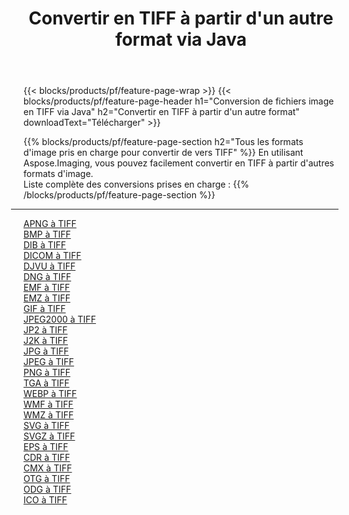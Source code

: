 ﻿---
title: Convertir en TIFF à partir d'un autre format via Java 
weight: 3920
url: /fr/java/conversion/to/tiff 
lang: fr
langdirlevel: 2
locales: zh-hans,ja,it,ru,de,es,fr,nl,id,lt,pl,pt,vi,tr,ko,zh-hant,ar,hi,th,sv,cs,uk,he
description: En utilisant Aspose.Imaging, vous pouvez facilement convertir en TIFF à partir d'un autre format
---

{{< blocks/products/pf/feature-page-wrap >}}
{{< blocks/products/pf/feature-page-header h1="Conversion de fichiers image en TIFF via Java" h2="Convertir en TIFF à partir d'un autre format" downloadText="Télécharger" >}}


{{% blocks/products/pf/feature-page-section  h2="Tous les formats d'image pris en charge pour convertir de vers TIFF" %}}
En utilisant Aspose.Imaging, vous pouvez facilement convertir en TIFF à partir d'autres formats d'image.
<br/>
Liste complète des conversions prises en charge :
{{% /blocks/products/pf/feature-page-section %}}
<div class="container-fluid productfamilypage bg-gray">
    <div class="convertypes bg-gray agp-content section">
        <div class="container">
		<hr style="margin-left:-20px;"/>
		<div class="row other-converters">
		    <div class='col-md-2 other-converter remove-lp remove-rp'><a href="/imaging/fr/java/conversion/apng-to-tiff" >APNG à TIFF</a></div>
<div class='col-md-2 other-converter remove-lp remove-rp'><a href="/imaging/fr/java/conversion/bmp-to-tiff" >BMP à TIFF</a></div>
<div class='col-md-2 other-converter remove-lp remove-rp'><a href="/imaging/fr/java/conversion/dib-to-tiff" >DIB à TIFF</a></div>
<div class='col-md-2 other-converter remove-lp remove-rp'><a href="/imaging/fr/java/conversion/dicom-to-tiff" >DICOM à TIFF</a></div>
<div class='col-md-2 other-converter remove-lp remove-rp'><a href="/imaging/fr/java/conversion/djvu-to-tiff" >DJVU à TIFF</a></div>
<div class='col-md-2 other-converter remove-lp remove-rp'><a href="/imaging/fr/java/conversion/dng-to-tiff" >DNG à TIFF</a></div>
<div class='col-md-2 other-converter remove-lp remove-rp'><a href="/imaging/fr/java/conversion/emf-to-tiff" >EMF à TIFF</a></div>
<div class='col-md-2 other-converter remove-lp remove-rp'><a href="/imaging/fr/java/conversion/emz-to-tiff" >EMZ à TIFF</a></div>
<div class='col-md-2 other-converter remove-lp remove-rp'><a href="/imaging/fr/java/conversion/gif-to-tiff" >GIF à TIFF</a></div>
<div class='col-md-2 other-converter remove-lp remove-rp'><a href="/imaging/fr/java/conversion/jpeg2000-to-tiff" >JPEG2000 à TIFF</a></div>
<div class='col-md-2 other-converter remove-lp remove-rp'><a href="/imaging/fr/java/conversion/jp2-to-tiff" >JP2 à TIFF</a></div>
<div class='col-md-2 other-converter remove-lp remove-rp'><a href="/imaging/fr/java/conversion/j2k-to-tiff" >J2K à TIFF</a></div>
<div class='col-md-2 other-converter remove-lp remove-rp'><a href="/imaging/fr/java/conversion/jpg-to-tiff" >JPG à TIFF</a></div>
<div class='col-md-2 other-converter remove-lp remove-rp'><a href="/imaging/fr/java/conversion/jpeg-to-tiff" >JPEG à TIFF</a></div>
<div class='col-md-2 other-converter remove-lp remove-rp'><a href="/imaging/fr/java/conversion/png-to-tiff" >PNG à TIFF</a></div>
<div class='col-md-2 other-converter remove-lp remove-rp'><a href="/imaging/fr/java/conversion/tga-to-tiff" >TGA à TIFF</a></div>
<div class='col-md-2 other-converter remove-lp remove-rp'><a href="/imaging/fr/java/conversion/webp-to-tiff" >WEBP à TIFF</a></div>
<div class='col-md-2 other-converter remove-lp remove-rp'><a href="/imaging/fr/java/conversion/wmf-to-tiff" >WMF à TIFF</a></div>
<div class='col-md-2 other-converter remove-lp remove-rp'><a href="/imaging/fr/java/conversion/wmz-to-tiff" >WMZ à TIFF</a></div>
<div class='col-md-2 other-converter remove-lp remove-rp'><a href="/imaging/fr/java/conversion/svg-to-tiff" >SVG à TIFF</a></div>
<div class='col-md-2 other-converter remove-lp remove-rp'><a href="/imaging/fr/java/conversion/svgz-to-tiff" >SVGZ à TIFF</a></div>
<div class='col-md-2 other-converter remove-lp remove-rp'><a href="/imaging/fr/java/conversion/eps-to-tiff" >EPS à TIFF</a></div>
<div class='col-md-2 other-converter remove-lp remove-rp'><a href="/imaging/fr/java/conversion/cdr-to-tiff" >CDR à TIFF</a></div>
<div class='col-md-2 other-converter remove-lp remove-rp'><a href="/imaging/fr/java/conversion/cmx-to-tiff" >CMX à TIFF</a></div>
<div class='col-md-2 other-converter remove-lp remove-rp'><a href="/imaging/fr/java/conversion/otg-to-tiff" >OTG à TIFF</a></div>
<div class='col-md-2 other-converter remove-lp remove-rp'><a href="/imaging/fr/java/conversion/odg-to-tiff" >ODG à TIFF</a></div>
<div class='col-md-2 other-converter remove-lp remove-rp'><a href="/imaging/fr/java/conversion/ico-to-tiff" >ICO à TIFF</a></div>
                </div>
        </div>
    </div>
</div>
<br/>

